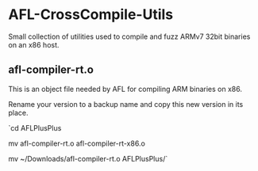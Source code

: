 # AFL-CrossCompile-Utils

Small collection of utilities used to compile and fuzz ARMv7 32bit binaries on an x86 host.

## afl-compiler-rt.o

This is an object file needed by AFL for compiling ARM binaries on x86.

Rename your version to a backup name and copy this new version in its place.

`cd AFLPlusPlus

mv afl-compiler-rt.o afl-compiler-rt-x86.o

mv ~/Downloads/afl-compiler-rt.o AFLPlusPlus/`
